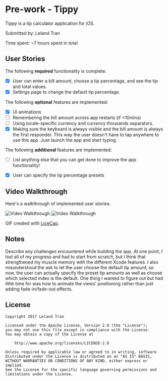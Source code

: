 # Pre-work - Tippy

Tippy is a tip calculator application for iOS.

Submitted by: Leland Tran

Time spent: ~7 hours spent in total

## User Stories

The following **required** functionality is complete:

* [x] User can enter a bill amount, choose a tip percentage, and see the tip and total values.
* [x] Settings page to change the default tip percentage.

The following **optional** features are implemented:
* [x] UI animations
* [ ] Remembering the bill amount across app restarts (if <10mins)
* [ ] Using locale-specific currency and currency thousands separators.
* [x] Making sure the keyboard is always visible and the bill amount is always the first responder. This way the user doesn't have to tap anywhere to use this app. Just launch the app and start typing.

The following **additional** features are implemented:

- [ ] List anything else that you can get done to improve the app functionality!
* [x] User can specify the tip percentage presets

## Video Walkthrough 

Here's a walkthrough of implemented user stories:

<img src='http://i.imgur.com/7gTLiDh.gif' title='Video Walkthrough' width='' alt='Video Walkthrough' />

<img src='http://i.imgur.com/VrsdvEl.gif' title='Video Walkthrough' width='' alt='Video Walkthrough' />


GIF created with [LiceCap](http://www.cockos.com/licecap/).

## Notes

Describe any challenges encountered while building the app.
At one point, I lost all of my progress and had to start from scratch, but I think that strengthened my muscle memory with the different Xcode features. 
I also misunderstood the ask to let the user choose the default tip amount, so now, the user can actually specify the preset tip amounts as well as choose which selected index is the default.
One thing I wanted to figure out but had little time for was how to animate the views' positioning rather than just adding fade-in/fade-out effects.

## License

    Copyright 2017 Leland Tran

    Licensed under the Apache License, Version 2.0 (the "License");
    you may not use this file except in compliance with the License.
    You may obtain a copy of the License at

        http://www.apache.org/licenses/LICENSE-2.0

    Unless required by applicable law or agreed to in writing, software
    distributed under the License is distributed on an "AS IS" BASIS,
    WITHOUT WARRANTIES OR CONDITIONS OF ANY KIND, either express or implied.
    See the License for the specific language governing permissions and
    limitations under the License.
